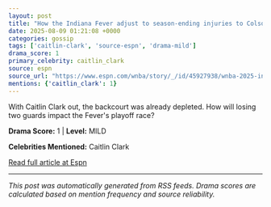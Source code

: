 ```yaml
---
layout: post
title: "How the Indiana Fever adjust to season-ending injuries to Colson, McDonald"""
date: 2025-08-09 01:21:08 +0000
categories: gossip
tags: ['caitlin-clark', 'source-espn', 'drama-mild']
drama_score: 1
primary_celebrity: caitlin_clark
source: espn
source_url: "https://www.espn.com/wnba/story/_/id/45927938/wnba-2025-indiana-fever-injuries-caitlin-clark-sydney-colson-aari-mcdonald"""
mentions: {'caitlin_clark': 1}
---
```


With Caitlin Clark out, the backcourt was already depleted. How will losing two guards impact the Fever's playoff race?

**Drama Score:** 1 | **Level:** MILD

**Celebrities Mentioned:** Caitlin Clark

[Read full article at Espn](https://www.espn.com/wnba/story/_/id/45927938/wnba-2025-indiana-fever-injuries-caitlin-clark-sydney-colson-aari-mcdonald)

---
*This post was automatically generated from RSS feeds. Drama scores are calculated based on mention frequency and source reliability.*
